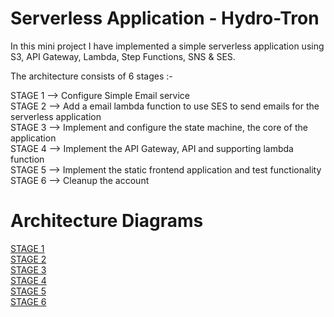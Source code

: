# Serverless Application - Hydro-Tron
In this mini project I have implemented a simple serverless application using S3, API Gateway, Lambda, Step Functions, SNS & SES.

The architecture consists of 6 stages :-

STAGE 1 --> Configure Simple Email service <br />
STAGE 2 --> Add a email lambda function to use SES to send emails for the serverless application <br />
STAGE 3 --> Implement and configure the state machine, the core of the application <br />
STAGE 4 --> Implement the API Gateway, API and supporting lambda function <br />
STAGE 5 --> Implement the static frontend application and test functionality <br />
STAGE 6 --> Cleanup the account

# Architecture Diagrams
[STAGE 1](images/ARCHITECTURE-STAGE1.png)<br />
[STAGE 2](images/ARCHITECTURE-STAGE2.png)<br />
[STAGE 3](images/ARCHITECTURE-STAGE3.png)<br />
[STAGE 4](images/ARCHITECTURE-STAGE4.png)<br />
[STAGE 5](images/ARCHITECTURE-STAGE5.png)<br />
[STAGE 6](images/ARCHITECTURE-STAGE6-ENDSTATE.png)<br />
